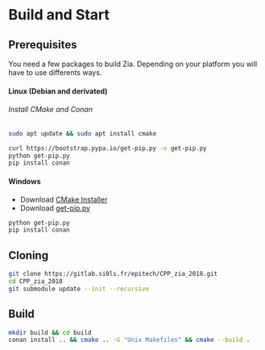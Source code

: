 # Build and Start

## 	Prerequisites

You need a few packages to build Zia. Depending on your platform you will have to use differents ways.

#### Linux (Debian and derivated)

###### Install CMake and Conan

```bash
sudo apt update && sudo apt install cmake
```

```bash
curl https://bootstrap.pypa.io/get-pip.py -o get-pip.py
python get-pip.py
pip install conan
```

#### Windows

- Download [CMake Installer](https://cmake.org/download/)
- Download [get-pip.py](https://bootstrap.pypa.io/get-pip.py)
```bash
python get-pip.py
pip install conan
```

## Cloning

```bash
git clone https://gitlab.si0ls.fr/epitech/CPP_zia_2018.git
cd CPP_zia_2018
git submodule update --init --recursive
```

## Build

```bash
mkdir build && cd build
conan install .. && cmake .. -G "Unix Makefiles" && cmake --build .
```